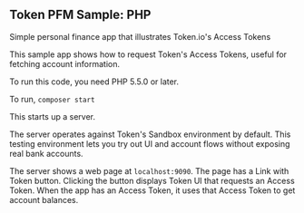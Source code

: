 ## Token PFM Sample: PHP

Simple personal finance app that illustrates Token.io's Access Tokens

This sample app shows how to request Token's Access Tokens, useful
for fetching account information.

To run this code, you need PHP 5.5.0 or later.

To run, `composer start`

This starts up a server.

The server operates against Token's Sandbox environment by default.
This testing environment lets you try out UI and account flows without
exposing real bank accounts.

The server shows a web page at `localhost:9090`. The page has a Link with Token button.
Clicking the button displays Token UI that requests an Access Token.
When the app has an Access Token, it uses that Access Token to get account balances.